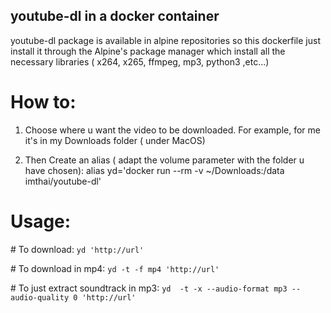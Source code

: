 ## youtube-dl in a docker container

youtube-dl package is available in alpine repositories so this dockerfile just install it through the Alpine's package manager which install all the necessary libraries ( x264, x265, ffmpeg, mp3, python3 ,etc...)

# How to:
1. Choose where u want the video to be downloaded.
For example, for me it's in my Downloads folder ( under MacOS)

2. Then Create an alias ( adapt the volume parameter with the folder u have chosen):
alias yd='docker run --rm -v ~/Downloads:/data imthai/youtube-dl'

# Usage:
\# To download:
`yd 'http://url'`

\# To download in mp4:
`yd -t -f mp4 'http://url'`

\# To just extract soundtrack in mp3:
`yd  -t -x --audio-format mp3 --audio-quality 0 'http://url'`
